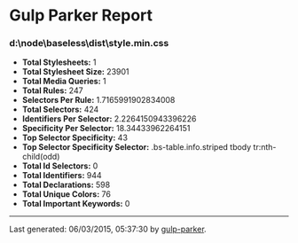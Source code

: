 # Gulp Parker Report


### d:\node\baseless\dist\style.min.css

- **Total Stylesheets:** 1
- **Total Stylesheet Size:** 23901
- **Total Media Queries:** 1
- **Total Rules:** 247
- **Selectors Per Rule:** 1.7165991902834008
- **Total Selectors:** 424
- **Identifiers Per Selector:** 2.2264150943396226
- **Specificity Per Selector:** 18.34433962264151
- **Top Selector Specificity:** 43
- **Top Selector Specificity Selector:** .bs-table.info.striped tbody tr:nth-child(odd)
- **Total Id Selectors:** 0
- **Total Identifiers:** 944
- **Total Declarations:** 598
- **Total Unique Colors:** 76
- **Total Important Keywords:** 0

* * *

Last generated: 06/03/2015, 05:37:30 by [gulp-parker](https://github.com/PavelDemyanenko/gulp-parker).
